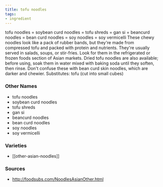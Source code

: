 ```yaml
---
title: tofu noodles
tags:
- ingredient
---
```

tofu noodles = soybean curd noodles = tofu shreds = gan si = beancurd noodles = bean curd noodles = soy noodles = soy vermicelli These chewy noodles look like a pack of rubber bands, but they're made from compressed tofu and packed with protein and nutrients. They're usually served in salads, soups, or stir-fries. Look for them in the refrigerated or frozen foods section of Asian markets. Dried tofu noodles are also available; before using, soak them in water mixed with baking soda until they soften, then rinse. Don't confuse these with bean curd skin noodles, which are darker and chewier. Substitutes: tofu (cut into small cubes)

### Other Names

* tofu noodles
* soybean curd noodles
* tofu shreds
* gan si
* beancurd noodles
* bean curd noodles
* soy noodles
* soy vermicelli

### Varieties

* [[other-asian-noodles]]

### Sources
* http://foodsubs.com/NoodlesAsianOther.html
